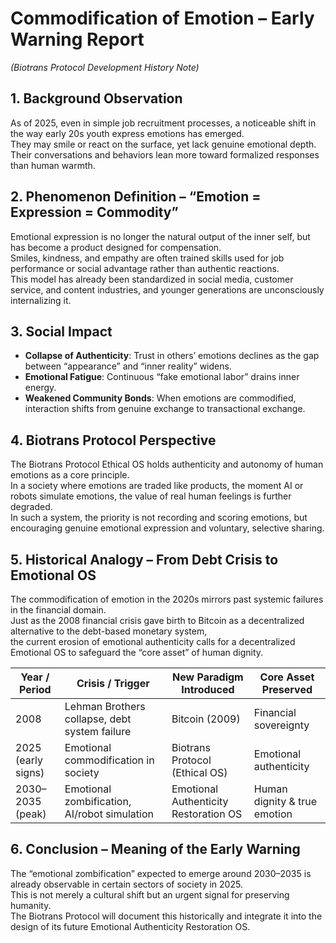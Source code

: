 # Commodification of Emotion – Early Warning Report  
*(Biotrans Protocol Development History Note)*

## 1. Background Observation
As of 2025, even in simple job recruitment processes, a noticeable shift in the way early 20s youth express emotions has emerged.  
They may smile or react on the surface, yet lack genuine emotional depth.  
Their conversations and behaviors lean more toward formalized responses than human warmth.

## 2. Phenomenon Definition – “Emotion = Expression = Commodity”
Emotional expression is no longer the natural output of the inner self, but has become a product designed for compensation.  
Smiles, kindness, and empathy are often trained skills used for job performance or social advantage rather than authentic reactions.  
This model has already been standardized in social media, customer service, and content industries, and younger generations are unconsciously internalizing it.

## 3. Social Impact
- **Collapse of Authenticity**: Trust in others’ emotions declines as the gap between “appearance” and “inner reality” widens.  
- **Emotional Fatigue**: Continuous “fake emotional labor” drains inner energy.  
- **Weakened Community Bonds**: When emotions are commodified, interaction shifts from genuine exchange to transactional exchange.

## 4. Biotrans Protocol Perspective
The Biotrans Protocol Ethical OS holds authenticity and autonomy of human emotions as a core principle.  
In a society where emotions are traded like products, the moment AI or robots simulate emotions, the value of real human feelings is further degraded.  
In such a system, the priority is not recording and scoring emotions, but encouraging genuine emotional expression and voluntary, selective sharing.

## 5. Historical Analogy – From Debt Crisis to Emotional OS
The commodification of emotion in the 2020s mirrors past systemic failures in the financial domain.  
Just as the 2008 financial crisis gave birth to Bitcoin as a decentralized alternative to the debt-based monetary system,  
the current erosion of emotional authenticity calls for a decentralized Emotional OS to safeguard the “core asset” of human dignity.

| Year / Period     | Crisis / Trigger                              | New Paradigm Introduced                  | Core Asset Preserved         |
|-------------------|----------------------------------------------|-------------------------------------------|------------------------------|
| 2008              | Lehman Brothers collapse, debt system failure | Bitcoin (2009)                            | Financial sovereignty        |
| 2025 (early signs)| Emotional commodification in society           | Biotrans Protocol (Ethical OS)            | Emotional authenticity       |
| 2030–2035 (peak)  | Emotional zombification, AI/robot simulation   | Emotional Authenticity Restoration OS     | Human dignity & true emotion |

## 6. Conclusion – Meaning of the Early Warning
The “emotional zombification” expected to emerge around 2030–2035 is already observable in certain sectors of society in 2025.  
This is not merely a cultural shift but an urgent signal for preserving humanity.  
The Biotrans Protocol will document this historically and integrate it into the design of its future Emotional Authenticity Restoration OS.
